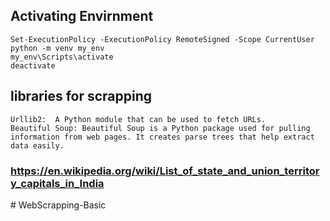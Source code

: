 ## Activating Envirnment
    Set-ExecutionPolicy -ExecutionPolicy RemoteSigned -Scope CurrentUser
    python -m venv my_env
    my_env\Scripts\activate
    deactivate

## libraries for scrapping
    Urllib2:  A Python module that can be used to fetch URLs.
    Beautiful Soup: Beautiful Soup is a Python package used for pulling information from web pages. It creates parse trees that help extract data easily.

### https://en.wikipedia.org/wiki/List_of_state_and_union_territory_capitals_in_India

#   W e b S c r a p p i n g - B a s i c  
 